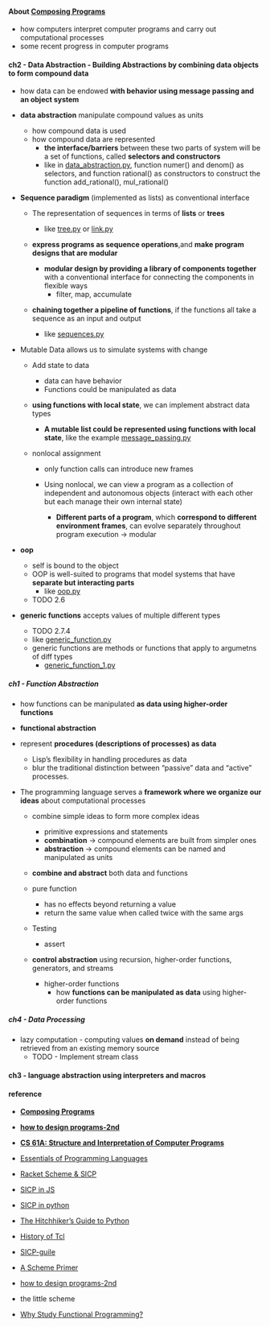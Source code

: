 
#### About [Composing Programs](http://composingprograms.com/pages/11-getting-started.html)    
* how computers interpret computer programs and carry out computational processes  
* some recent progress in computer programs  



#### ch2 - Data Abstraction - Building Abstractions by combining data objects to form compound data    

- how data can be endowed **with behavior using message passing and an object system**    

- **data abstraction**  manipulate compound values as units
    + how compound data is used    
    + how compound data are represented    
        - **the interface/barriers** between these two parts of system will be a set of functions, called **selectors and constructors**  
        - like in [data_abstraction.py](https://github.com/muyun/dev.programming/blob/master/sicp/python/data_abstraction.py),  function numer() and denom() as selectors, and function rational() as constructors to construct the function add_rational(), mul_rational()  


- **Sequence paradigm** (implemented as lists) as conventional interface    
    + The representation of sequences in terms of **lists** or **trees**   
        - like [tree.py](https://github.com/muyun/dev.programming/blob/master/sicp/python/tree.py) or [link.py](https://github.com/muyun/dev.programming/blob/master/sicp/python/link.py)   
    
    + **express programs as sequence operations**,and **make program designs that are modular**      
        - **modular design by providing a library of components together** with a conventional interface for connecting the components in flexible ways  
            + filter, map, accumulate  

    + **chaining together a pipeline of functions**, if the functions all take a sequence as an input and output  
        - like [sequences.py](https://github.com/muyun/dev.programming/blob/master/sicp/python/sequences.py)  
    

- Mutable Data allows us to simulate systems with change  
    + Add state to data  
        - data can have behavior  
        - Functions could be manipulated as data  

    + **using functions with local state**, we can implement abstract data types  
        -  **A mutable list could be represented using functions with local state**, like the example [message_passing.py](https://github.com/muyun/dev.programming/blob/master/sicp/python/mutable_data.py)  
        

    + nonlocal assignment  
        - only function calls can introduce new frames  

        - Using nonlocal, we can view a program as a collection of independent and autonomous objects  (interact with each other but each manage their own internal state)
            + **Different parts of a program**, which **correspond to different environment frames**, can evolve separately throughout program execution  -> modular 
    

- **oop**       
    + self is bound to the object  
    + OOP is well-suited to programs that model systems that have **separate but interacting parts**    
        - like [oop.py](https://github.com/muyun/dev.programming/blob/master/python/exercise_py/oop.py)  
    + TODO 2.6    

- **generic functions** accepts values of multiple different types  
    + TODO 2.7.4  
    + like [generic_function.py](https://github.com/muyun/dev.programming/blob/master/python/exercise_py/generic_function.py)   
    + generic functions are methods or functions that apply to argumetns of diff types  
        - [generic_function_1.py](https://github.com/muyun/dev.programming/blob/master/python/exercise_py/generic_function_1.py)      



##### ch1 - Function Abstraction  
* how functions can be manipulated **as data using higher-order functions**  

* **functional abstraction**    

* represent **procedures (descriptions of processes) as data**  
    - Lisp’s flexibility in handling procedures as data 
    -  blur the traditional distinction between “passive” data and “active” processes.


* The programming language serves a **framework where we organize our ideas** about computational processes   
    - combine simple ideas to form more complex ideas  
        + primitive expressions and statements  
        + **combination** -> compound elements are built from simpler ones  
        + **abstraction** -> compound elements can be named and manipulated as units  
    - **combine and abstract** both data and functions  
    - pure function 
        + has no effects beyond returning a value  
        + return the same value when called twice with the same args  
    - Testing  
        + assert 

    - **control abstraction** using recursion, higher-order functions, generators, and streams  
        + higher-order functions 
            - how **functions can be manipulated as data** using higher-order functions  


##### ch4 - Data Processing  
* lazy computation - computing values **on demand** instead of being retrieved from an existing memory source  
    -  TODO - Implement stream class 


#### ch3 - **language abstraction** using interpreters and macros  


#### reference  
* **[Composing Programs](https://composingprograms.com/)**  
* **[how to design programs-2nd](https://htdp.org/2018-01-06/Book/index.html)**  
* **[CS 61A: Structure and Interpretation of Computer Programs](https://cs61a.org/)** 
* [Essentials of Programming Languages](https://book.douban.com/subject/3136252/)  
* [Racket Scheme & SICP](https://news.ycombinator.com/item?id=25442005)
* [SICP in JS](https://sourceacademy.org/sicpjs/index)
* [SICP in python](https://wizardforcel.gitbooks.io/sicp-in-python/content/8.html)  
* [The Hitchhiker’s Guide to Python](http://docs.python-guide.org/en/latest/#)
* [History of Tcl](http://www.tcl.tk/about/history.html)
* [SICP-guile](https://github.com/zv/SICP-guile)  
* [A Scheme Primer](https://spritely.institute/static/papers/scheme-primer.html)
* [how to design programs-2nd](https://htdp.org/2018-01-06/Book/index.html) 
* the little scheme  

* [Why Study Functional Programming?](https://acm.wustl.edu/functional/)